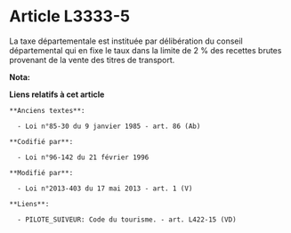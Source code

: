 # Article L3333-5

La taxe départementale est instituée par délibération du conseil départemental  qui en fixe le taux dans la limite de 2 % des
recettes brutes provenant de la vente des titres de transport.

**Nota:**



**Liens relatifs à cet article**

	**Anciens textes**:

	  - Loi n°85-30 du 9 janvier 1985 - art. 86 (Ab)

	**Codifié par**:

	  - Loi n°96-142 du 21 février 1996

	**Modifié par**:

	  - Loi n°2013-403 du 17 mai 2013 - art. 1 (V)

	**Liens**:

	  - PILOTE_SUIVEUR: Code du tourisme. - art. L422-15 (VD)
